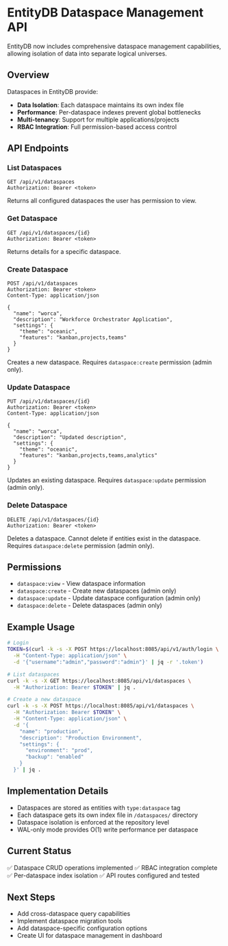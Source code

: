 # EntityDB Dataspace Management API

EntityDB now includes comprehensive dataspace management capabilities, allowing isolation of data into separate logical universes.

## Overview

Dataspaces in EntityDB provide:
- **Data Isolation**: Each dataspace maintains its own index file
- **Performance**: Per-dataspace indexes prevent global bottlenecks
- **Multi-tenancy**: Support for multiple applications/projects
- **RBAC Integration**: Full permission-based access control

## API Endpoints

### List Dataspaces
```
GET /api/v1/dataspaces
Authorization: Bearer <token>
```

Returns all configured dataspaces the user has permission to view.

### Get Dataspace
```
GET /api/v1/dataspaces/{id}
Authorization: Bearer <token>
```

Returns details for a specific dataspace.

### Create Dataspace
```
POST /api/v1/dataspaces
Authorization: Bearer <token>
Content-Type: application/json

{
  "name": "worca",
  "description": "Workforce Orchestrator Application",
  "settings": {
    "theme": "oceanic",
    "features": "kanban,projects,teams"
  }
}
```

Creates a new dataspace. Requires `dataspace:create` permission (admin only).

### Update Dataspace
```
PUT /api/v1/dataspaces/{id}
Authorization: Bearer <token>
Content-Type: application/json

{
  "name": "worca",
  "description": "Updated description",
  "settings": {
    "theme": "oceanic",
    "features": "kanban,projects,teams,analytics"
  }
}
```

Updates an existing dataspace. Requires `dataspace:update` permission (admin only).

### Delete Dataspace
```
DELETE /api/v1/dataspaces/{id}
Authorization: Bearer <token>
```

Deletes a dataspace. Cannot delete if entities exist in the dataspace.
Requires `dataspace:delete` permission (admin only).

## Permissions

- `dataspace:view` - View dataspace information
- `dataspace:create` - Create new dataspaces (admin only)
- `dataspace:update` - Update dataspace configuration (admin only)
- `dataspace:delete` - Delete dataspaces (admin only)

## Example Usage

```bash
# Login
TOKEN=$(curl -k -s -X POST https://localhost:8085/api/v1/auth/login \
  -H "Content-Type: application/json" \
  -d '{"username":"admin","password":"admin"}' | jq -r '.token')

# List dataspaces
curl -k -s -X GET https://localhost:8085/api/v1/dataspaces \
  -H "Authorization: Bearer $TOKEN" | jq .

# Create a new dataspace
curl -k -s -X POST https://localhost:8085/api/v1/dataspaces \
  -H "Authorization: Bearer $TOKEN" \
  -H "Content-Type: application/json" \
  -d '{
    "name": "production",
    "description": "Production Environment",
    "settings": {
      "environment": "prod",
      "backup": "enabled"
    }
  }' | jq .
```

## Implementation Details

- Dataspaces are stored as entities with `type:dataspace` tag
- Each dataspace gets its own index file in `/dataspaces/` directory
- Dataspace isolation is enforced at the repository level
- WAL-only mode provides O(1) write performance per dataspace

## Current Status

✅ Dataspace CRUD operations implemented
✅ RBAC integration complete
✅ Per-dataspace index isolation
✅ API routes configured and tested

## Next Steps

- Add cross-dataspace query capabilities
- Implement dataspace migration tools
- Add dataspace-specific configuration options
- Create UI for dataspace management in dashboard